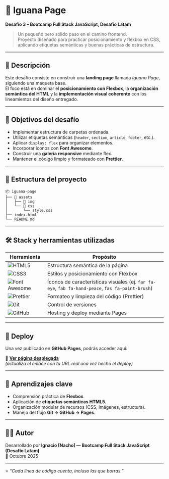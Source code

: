 # 🦎 Iguana Page  
**Desafío 3 – Bootcamp Full Stack JavaScript, Desafío Latam**

> Un pequeño pero sólido paso en el camino frontend.  
> Proyecto diseñado para practicar posicionamiento y flexbox en CSS, aplicando etiquetas semánticas y buenas prácticas de estructura.

---

## 🧠 Descripción

Este desafío consiste en construir una **landing page** llamada *Iguana Page*, siguiendo una maqueta base.  
El foco está en dominar el **posicionamiento con Flexbox**, la **organización semántica del HTML** y la **implementación visual coherente** con los lineamientos del diseño entregado.

---

## 🎯 Objetivos del desafío

- Implementar estructura de carpetas ordenada.
- Utilizar etiquetas semánticas (`header`, `section`, `article`, `footer`, etc.).
- Aplicar `display: flex` para organizar elementos.
- Incorporar íconos con **Font Awesome**.
- Construir una **galería responsive** mediante flex.
- Mantener el código limpio y formateado con **Prettier**.

---

## 🧩 Estructura del proyecto

```
📦 iguana-page
├── 📁 assets
│   ├── 📁 img
│   └── 📁 css
│       └── style.css
├── index.html
└── README.md
```

---

## 🛠️ Stack y herramientas utilizadas

| Herramienta | Propósito |
|--------------|------------|
| ![HTML5](https://skillicons.dev/icons?i=html) | Estructura semántica de la página |
| ![CSS3](https://skillicons.dev/icons?i=css) | Estilos y posicionamiento con Flexbox |
| ![Font Awesome](https://skillicons.dev/icons?i=fontawesome) | Íconos de características visuales (ej. `far fa-eye`, `fab fa-hand-peace`, `fas fa-paint-brush`) |
| ![Prettier](https://skillicons.dev/icons?i=prettier) | Formateo y limpieza del código (Prettier) |
| ![Git](https://skillicons.dev/icons?i=git) | Control de versiones |
| ![GitHub](https://skillicons.dev/icons?i=github) | Hosting y deploy mediante Pages |

---

## 🚀 Deploy

Una vez publicado en **GitHub Pages**, podrás acceder aquí:

🔗 **[Ver página desplegada](https://tuusuario.github.io/iguana-page/)**  
*(actualiza el enlace con tu URL real una vez hecho el deploy)*

---

## 🧭 Aprendizajes clave

- Comprensión práctica de **Flexbox**.
- Aplicación de **etiquetas semánticas HTML5**.
- Organización modular de recursos (CSS, imágenes, estructura).
- Manejo del flujo **Git → GitHub → Pages**.

---

## 👨‍💻 Autor

Desarrollado por **Ignacio [Nacho] — Bootcamp Full Stack JavaScript (Desafío Latam)**  
📅 Octubre 2025  

---

⭐ *“Cada línea de código cuenta, incluso las que borras.”*
